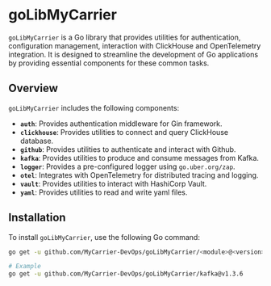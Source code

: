 # goLibMyCarrier

`goLibMyCarrier` is a Go library that provides utilities for authentication, configuration management, interaction with ClickHouse and OpenTelemetry integration. It is designed to streamline the development of Go applications by providing essential components for these common tasks.

## Overview

`goLibMyCarrier` includes the following components:

-   **`auth`**: Provides authentication middleware for Gin framework.
-   **`clickhouse`**: Provides utilities to connect and query ClickHouse database.
-   **`github`**: Provides utilities to authenticate and interact with Github.
-   **`kafka`**: Provides utilities to produce and consume messages from Kafka.
-   **`logger`**: Provides a pre-configured logger using `go.uber.org/zap`.
-   **`otel`**: Integrates with OpenTelemetry for distributed tracing and logging.
-   **`vault`**: Provides utilities to interact with HashiCorp Vault.
-   **`yaml`**: Provides utilities to read and write yaml files.

## Installation

To install `goLibMyCarrier`, use the following Go command:

```bash
go get -u github.com/MyCarrier-DevOps/goLibMyCarrier/<module>@<version>

# Example
go get -u github.com/MyCarrier-DevOps/goLibMyCarrier/kafka@v1.3.6

```
